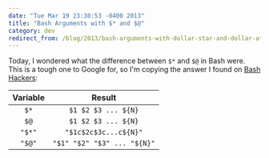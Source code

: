 ```yaml
---
date: "Tue Mar 19 23:30:53 -0400 2013"
title: "Bash Arguments with $* and $@"
category: dev
redirect_from: /blog/2013/bash-arguments-with-dollar-star-and-dollar-at.html
---
```


Today, I wondered what the difference between `$*` and `$@` in Bash were. This
is a tough one to Google for, so I'm copying the answer I found on [Bash
Hackers][1]:

| Variable | Result                      |
| :------: | :-------------------------: |
| `$*`     | `$1 $2 $3 ... ${N}`         |
| `$@`     | `$1 $2 $3 ... ${N}`         |
| `"$*"`   | `"$1c$2c$3c...c${N}"`       |
| `"$@"`   | `"$1" "$2" "$3" ... "${N}"` |

[1]: http://wiki.bash-hackers.org/scripting/posparams#all_positional_parameters
